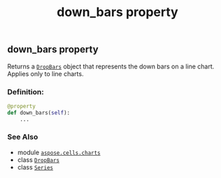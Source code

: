 ﻿---
title: down_bars property
second_title: Aspose.Cells for Python via .NET API References
description: 
type: docs
weight: 140
url: /aspose.cells.charts/series/down_bars/
is_root: false
---

## down_bars property


Returns a [`DropBars`](/cells/python-net/aspose.cells.charts/dropbars) object that represents the down bars on a line chart.
Applies only to line charts.
### Definition:
```python
@property
def down_bars(self):
    ...
```

### See Also
* module [`aspose.cells.charts`](../../)
* class [`DropBars`](/cells/python-net/aspose.cells.charts/dropbars)
* class [`Series`](/cells/python-net/aspose.cells.charts/series)
